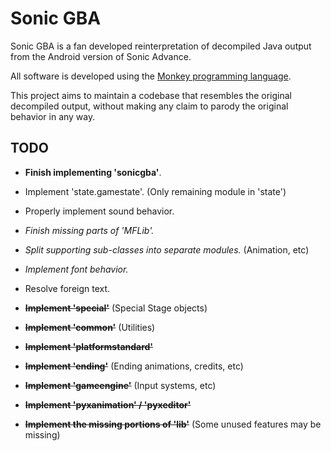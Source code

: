 # Sonic GBA

Sonic GBA is a fan developed reinterpretation of decompiled Java output from the Android version of Sonic Advance.

All software is developed using the [Monkey programming language](https://github.com/blitz-research/monkey).

This project aims to maintain a codebase that resembles the original decompiled output,
without making any claim to parody the original behavior in any way.

## TODO
* **Finish implementing 'sonicgba'**.
* Implement 'state.gamestate'. (Only remaining module in 'state')
* Properly implement sound behavior.
* *Finish missing parts of 'MFLib'.*
* *Split supporting sub-classes into separate modules.* (Animation, etc)
* *Implement font behavior.*
* Resolve foreign text.

* **~~Implement 'special'~~** (Special Stage objects)
* **~~Implement 'common'~~** (Utilities)
* **~~Implement 'platformstandard'~~**
* **~~Implement 'ending'~~** (Ending animations, credits, etc)
* **~~Implement 'gameengine'~~** (Input systems, etc)
* **~~Implement 'pyxanimation' / 'pyxeditor'~~**
* **~~Implement the missing portions of 'lib'~~** (Some unused features may be missing)